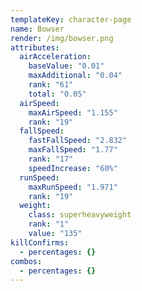 ```yaml
---
templateKey: character-page
name: Bowser
render: /img/bowser.png
attributes:
  airAcceleration:
    baseValue: "0.01"
    maxAdditional: "0.04"
    rank: "61"
    total: "0.05"
  airSpeed:
    maxAirSpeed: "1.155"
    rank: "19"
  fallSpeed:
    fastFallSpeed: "2.832"
    maxFallSpeed: "1.77"
    rank: "17"
    speedIncrease: "60%"
  runSpeed:
    maxRunSpeed: "1.971"
    rank: "19"
  weight:
    class: superheavyweight
    rank: "1"
    value: "135"
killConfirms:
  - percentages: {}
combos:
  - percentages: {}
---
```


